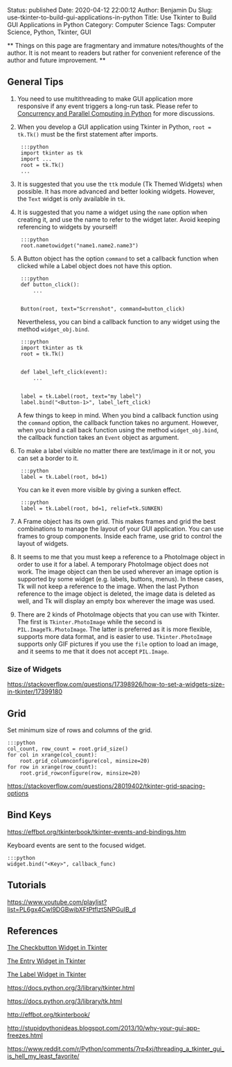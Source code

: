 Status: published
Date: 2020-04-12 22:00:12
Author: Benjamin Du
Slug: use-tkinter-to-build-gui-applications-in-python
Title: Use Tkinter to Build GUI Applications in Python
Category: Computer Science
Tags: Computer Science, Python, Tkinter, GUI

**
Things on this page are fragmentary and immature notes/thoughts of the author.
It is not meant to readers but rather for convenient reference of the author and future improvement.
**

## General Tips

1. You need to use multithreading to make GUI application more responsive
    if any event triggers a long-run task.
    Please refer to 
    [Concurrency and Parallel Computing in Python](http://www.legendu.net/misc/blog/python-concurrency-parallel-computing/)
    for more discussions. 

2. When you develop a GUI application using Tkinter in Python, 
    `root = tk.Tk()` must be the first statement after imports.

        :::python
        import tkinter as tk
        import ...
        root = tk.Tk()
        ...

3. It is suggested that you use the `ttk` module (Tk Themed Widgets) when possible. 
    It has more advanced and better looking widgets. 
    However, the `Text` widget is only available in `tk`.

4. It is suggested that you name a widget using the `name` option 
    when creating it,
    and use the name to refer to the widget later. 
    Avoid keeping referencing to widgets by yourself!

        :::python
        root.nametowidget("name1.name2.name3")

2. A Button object has the option `command` to set a callback function when clicked
    while a Label object does not have this option.

        :::python
        def button_click():
            ...


        Button(root, text="Scrrenshot", command=button_click)

    Nevertheless, 
    you can bind a callback function to any widget using the method `widget_obj.bind`.

        :::python
        import tkinter as tk
        root = tk.Tk()


        def label_left_click(event):
            ...


        label = tk.Label(root, text="my label")
        label.bind("<Button-1>", label_left_click)

    A few things to keep in mind. 
    When you bind a callback function using the `command` option,
    the callback function takes no argument. 
    However, 
    when you bind a call back function using the method `widget_obj.bind`,
    the callback function takes an `Event` object as argument.

3. To make a label visible no matter there are text/image in it or not,
    you can set a border to it.

        :::python
        label = tk.Label(root, bd=1)

    You can ke it even more visible by giving a sunken effect.

        :::python
        label = tk.Label(root, bd=1, relief=tk.SUNKEN)

4. A Frame object has its own grid.
    This makes frames and grid the best combinations to manage the layout of your GUI application.
    You can use frames to group components.
    Inside each frame, 
    use grid to control the layout of widgets. 

5. It seems to me that you must keep a reference to a PhotoImage object
    in order to use it for a label. 
    A temporary PhotoImage object does not work.
    The image object can then be used wherever an image option is supported by some widget (e.g. labels, buttons, menus). In these cases, Tk will not keep a reference to the image. When the last Python reference to the image object is deleted, the image data is deleted as well, and Tk will display an empty box wherever the image was used.

6. There are 2 kinds of PhotoImage objects that you can use with Tkinter.
    The first is `Tkinter.PhotoImage` 
    while the second is `PIL.ImageTk.PhotoImage`.
    The latter is preferred as it is more flexible,
    supports more data format,
    and is easier to use.
    `Tkinter.PhotoImage` supports only GIF pictures 
    if you use the `file` option to load an image,
    and it seems to me that it does not accept `PIL.Image`.


### Size of Widgets

https://stackoverflow.com/questions/17398926/how-to-set-a-widgets-size-in-tkinter/17399180

## Grid

Set minimum size of rows and columns of the grid.

    :::python
    col_count, row_count = root.grid_size()
    for col in xrange(col_count):
        root.grid_columnconfigure(col, minsize=20)
    for row in xrange(row_count):
        root.grid_rowconfigure(row, minsize=20)

https://stackoverflow.com/questions/28019402/tkinter-grid-spacing-options

## Bind Keys

https://effbot.org/tkinterbook/tkinter-events-and-bindings.htm

Keyboard events are sent to the focused widget.

    :::python
    widget.bind("<Key>", callback_func)

## Tutorials

https://www.youtube.com/playlist?list=PL6gx4Cwl9DGBwibXFtPtflztSNPGuIB_d

## References

[The Checkbutton Widget in Tkinter](http://www.legendu.net/misc/blog/the-checkbutton-widget-in-tkinter/)

[The Entry Widget in Tkinter](http://www.legendu.net/misc/blog/the-entry-widget-in-tkinter/)

[The Label Widget in Tkinter](http://www.legendu.net/misc/blog/tkinter-label-tips/)

https://docs.python.org/3/library/tkinter.html

https://docs.python.org/3/library/tk.html

http://effbot.org/tkinterbook/

http://stupidpythonideas.blogspot.com/2013/10/why-your-gui-app-freezes.html

https://www.reddit.com/r/Python/comments/7rp4xj/threading_a_tkinter_gui_is_hell_my_least_favorite/